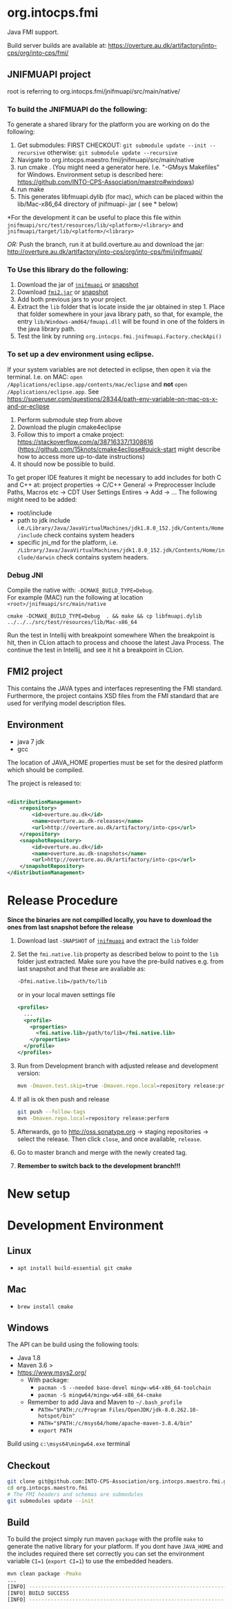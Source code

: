 # org.intocps.fmi

Java FMI support.

Build server builds are available at: https://overture.au.dk/artifactory/into-cps/org/into-cps/fmi/

## JNIFMUAPI project

root is referring to org.intocps.fmi/jnifmuapi/src/main/native/

### To build the JNIFMUAPI do the following:

To generate a shared library for the platform you are working on do the following:

1. Get submodules: FIRST CHECKOUT: `git submodule update --init --recursive`
   otherwise: `git submodule update --recursive`
2. Navigate to org.intocps.maestro.fmi/jnifmuapi/src/main/native
3. run cmake . (You might need a generator here. I.e. "-GMsys Makefiles" for Windows. Environment setup is described
   here: https://github.com/INTO-CPS-Association/maestro#windows)
4. run make
5. This generates libfmuapi.dylib (for mac), which can be placed within the lib/Mac-x86_64 directory of jnifmuapi-.jar (
   see * below)

*For the development it can be useful to place this file within `jnifmuapi/src/test/resources/lib/<platform>/<library>`
and `jnifmuapi/target/lib/<platform>/<library>`

*OR:* Push the branch, run it at build.overture.au and download the
jar: http://overture.au.dk/artifactory/into-cps/org/into-cps/fmi/jnifmuapi/

### To Use this library do the following:

1. Download the jar of [`jnifmuapi`](https://mvnrepository.com/artifact/org.into-cps.fmi/jnifmuapi)
   or [snapshot](http://overture.au.dk/artifactory/into-cps/org/into-cps/fmi/jnifmuapi/)
1. Download [`fmi2.jar`](https://mvnrepository.com/artifact/org.into-cps.fmi/fmi2)
   or [snapshot](http://overture.au.dk/artifactory/into-cps/org/into-cps/fmi/fmi2/)
1. Add both previous jars to your project.
1. Extract the `lib` folder that is locate inside the jar obtained in step 1. Place that folder somewhere in your java
   library path, so that, for example, the entry `lib/Windows-amd64/fmuapi.dll` will be found in one of the folders in
   the java library path.
1. Test the link by running
   `org.intocps.fmi.jnifmuapi.Factory.checkApi()`

### To set up a dev environment using eclipse.

If your system variables are not detected in eclipse, then open it via the terminal. I.e. on
MAC: `open /Applications/eclipse.app/contents/mac/eclipse` and **not**
`open /Applications/eclipse.app`. See https://superuser.com/questions/28344/path-env-variable-on-mac-os-x-and-or-eclipse

1. Perform submodule step from above
2. Download the plugin cmake4eclipse
3. Follow this to import a cmake project: https://stackoverflow.com/a/38716337/1308616
   (https://github.com/15knots/cmake4eclipse#quick-start might describe how to access more up-to-date instructions)
4. It should now be possible to build.

To get proper IDE features it might be necessary to add includes for both C and C++ at: project properties -> C/C++
General -> Preprocesser Include Paths, Macros etc -> CDT User Settings Entires -> Add -> ... The following might need to
be added:

- root/include
- path to jdk include i.e.`/Library/Java/JavaVirtualMachines/jdk1.8.0_152.jdk/Contents/Home/include`
  check contains system headers
- specific jni_md for the platform, i.e.
  `/Library/Java/JavaVirtualMachines/jdk1.8.0_152.jdk/Contents/Home/include/darwin`
  check contains system headers.

### Debug JNI

Compile the native with: `-DCMAKE_BUILD_TYPE=Debug`.  
For example (MAC) run the following at location `<root>/jnifmuapi/src/main/native`

```
cmake -DCMAKE_BUILD_TYPE=Debug  . && make && cp libfmuapi.dylib ../../../src/test/resources/lib/Mac-x86_64
```

Run the test in Intellij with breakpoint somewhere When the breakpoint is hit, then in CLion attach to process and
choose the latest Java Process. The continue the test in Intellij, and see it hit a breakpoint in CLion.

## FMI2 project

This contains the JAVA types and interfaces representing the FMI standard. Furthermore, the project contains XSD files
from the FMI standard that are used for verifying model description files.

## Environment

* java 7 jdk
* gcc

The location of JAVA_HOME properties must be set for the desired platform which should be compiled.

The project is released to:

```XML

<distributionManagement>
    <repository>
        <id>overture.au.dk</id>
        <name>overture.au.dk-releases</name>
        <url>http://overture.au.dk/artifactory/into-cps</url>
    </repository>
    <snapshotRepository>
        <id>overture.au.dk</id>
        <name>overture.au.dk-snapshots</name>
        <url>http://overture.au.dk/artifactory/into-cps</url>
    </snapshotRepository>
</distributionManagement>
```

# Release Procedure

**Since the binaries are not compilled locally, you have to download the ones from last snapshot before the release**

1. Download last `-SNAPSHOT` of [`jnifmuapi`](http://overture.au.dk/artifactory/into-cps/org/into-cps/fmi/jnifmuapi/)
   and extract the `lib` folder
2. Set the `fmi.native.lib` property as described below to point to the `lib` folder just extracted. Make sure you have
   the pre-build natives e.g. from last snapshot and that these are avaliable as:

    ```bash
    -Dfmi.native.lib=/path/to/lib
    ```
   or in your local maven settings file

    ```xml
    <profiles>
      ...
      <profile>
        <properties>
          <fmi.native.lib>/path/to/lib</fmi.native.lib>
        </properties>
      </profile>
    </profiles>
    ```

3. Run from Development branch with adjusted release and development version:

    ```bash
    mvn -Dmaven.test.skip=true -Dmaven.repo.local=repository release:prepare -DreleaseVersion=0.0.4 -DdevelopmentVersion=0.0.5-SNAPSHOT -DpushChanges=false
    ```

1. If all is ok then push and release

    ```bash
    git push --follow-tags
    mvn -Dmaven.repo.local=repository release:perform
    ```

1. Afterwards, go to http://oss.sonatype.org -> staging repositories -> select the release. Then click `close`, and once
   available, `release`.

1. Go to master branch and merge with the newly created tag.

1. **Remember to switch back to the development branch!!!**

# New setup

# Development Environment

## Linux

* `apt install build-essential git cmake`

## Mac

* `brew install cmake`

## Windows

The API can be build using the following tools:

* Java 1.8
* Maven 3.6 >
* https://www.msys2.org/
    * With package:
        * `pacman -S --needed base-devel mingw-w64-x86_64-toolchain`
        * `pacman -S mingw64/mingw-w64-x86_64-cmake`
    * Remember to add Java and Maven to `~/.bash_profile`
        * `PATH="$PATH:/c/Program Files/OpenJDK/jdk-8.0.262.10-hotspot/bin"`
        * `PATH="$PATH:/c/msys64/home/apache-maven-3.8.4/bin"`
        * `export PATH`

Build using `c:\msys64\mingw64.exe` terminal

## Checkout

```bash
git clone git@github.com:INTO-CPS-Association/org.intocps.maestro.fmi.git 
cd org.intocps.maestro.fmi
# The FMI headers and schemas are submodules
git submodules update --init
```

## Build

To build the project simply run maven `package` with the profile `make` to generate the native library for your
platform. If you dont have `JAVA_HOME` and the includes required there set correctly you can set the environment
variable `CI=1` (`export CI=1`) to use the embedded headers.

```bash
mvn clean package -Pmake
...
[INFO] ------------------------------------------------------------------------
[INFO] BUILD SUCCESS
[INFO] ------------------------------------------------------------------------

```